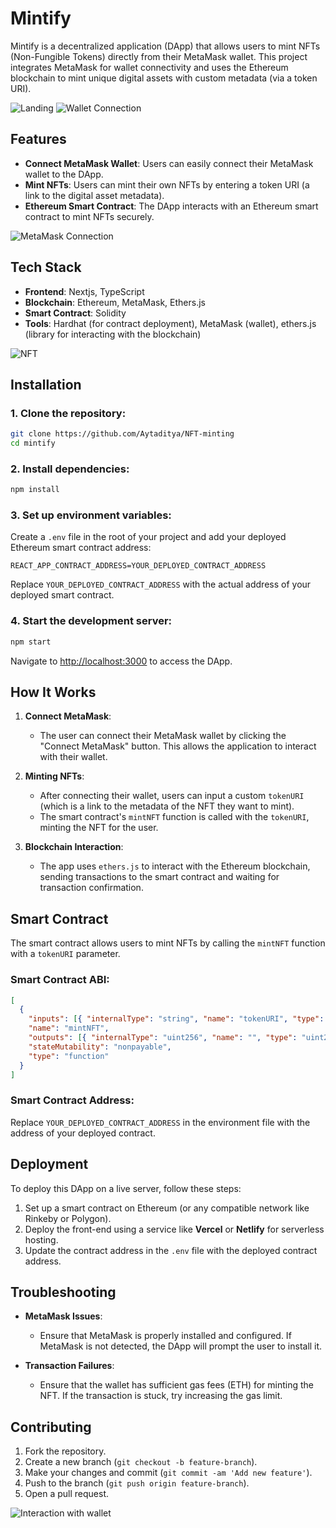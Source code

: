 
# **Mintify**

Mintify is a decentralized application (DApp) that allows users to mint NFTs (Non-Fungible Tokens) directly from their MetaMask wallet. This project integrates MetaMask for wallet connectivity and uses the Ethereum blockchain to mint unique digital assets with custom metadata (via a token URI).

![Landing](./landing1.png)
![Wallet Connection](./connection.png)

## **Features**
- **Connect MetaMask Wallet**: Users can easily connect their MetaMask wallet to the DApp.
- **Mint NFTs**: Users can mint their own NFTs by entering a token URI (a link to the digital asset metadata).
- **Ethereum Smart Contract**: The DApp interacts with an Ethereum smart contract to mint NFTs securely.

![MetaMask Connection](./basic.png)

## **Tech Stack**
- **Frontend**: Nextjs, TypeScript
- **Blockchain**: Ethereum, MetaMask, Ethers.js
- **Smart Contract**: Solidity
- **Tools**: Hardhat (for contract deployment), MetaMask (wallet), ethers.js (library for interacting with the blockchain)

![NFT](./metame.png)



## **Installation**

### 1. Clone the repository:
```bash
git clone https://github.com/Aytaditya/NFT-minting
cd mintify
```

### 2. Install dependencies:
```bash
npm install
```

### 3. Set up environment variables:
Create a `.env` file in the root of your project and add your deployed Ethereum smart contract address:

```env
REACT_APP_CONTRACT_ADDRESS=YOUR_DEPLOYED_CONTRACT_ADDRESS
```

Replace `YOUR_DEPLOYED_CONTRACT_ADDRESS` with the actual address of your deployed smart contract.

### 4. Start the development server:
```bash
npm start
```

Navigate to [http://localhost:3000](http://localhost:3000) to access the DApp.

## **How It Works**

1. **Connect MetaMask**: 
   - The user can connect their MetaMask wallet by clicking the "Connect MetaMask" button. This allows the application to interact with their wallet.

2. **Minting NFTs**:
   - After connecting their wallet, users can input a custom `tokenURI` (which is a link to the metadata of the NFT they want to mint).
   - The smart contract's `mintNFT` function is called with the `tokenURI`, minting the NFT for the user.

3. **Blockchain Interaction**:
   - The app uses `ethers.js` to interact with the Ethereum blockchain, sending transactions to the smart contract and waiting for transaction confirmation.

## **Smart Contract**

The smart contract allows users to mint NFTs by calling the `mintNFT` function with a `tokenURI` parameter.

### **Smart Contract ABI**:
```json
[
  {
    "inputs": [{ "internalType": "string", "name": "tokenURI", "type": "string" }],
    "name": "mintNFT",
    "outputs": [{ "internalType": "uint256", "name": "", "type": "uint256" }],
    "stateMutability": "nonpayable",
    "type": "function"
  }
]
```

### **Smart Contract Address**:
Replace `YOUR_DEPLOYED_CONTRACT_ADDRESS` in the environment file with the address of your deployed contract.

## **Deployment**

To deploy this DApp on a live server, follow these steps:

1. Set up a smart contract on Ethereum (or any compatible network like Rinkeby or Polygon).
2. Deploy the front-end using a service like **Vercel** or **Netlify** for serverless hosting.
3. Update the contract address in the `.env` file with the deployed contract address.

## **Troubleshooting**

- **MetaMask Issues**:
  - Ensure that MetaMask is properly installed and configured. If MetaMask is not detected, the DApp will prompt the user to install it.

- **Transaction Failures**:
  - Ensure that the wallet has sufficient gas fees (ETH) for minting the NFT. If the transaction is stuck, try increasing the gas limit.

## **Contributing**

1. Fork the repository.
2. Create a new branch (`git checkout -b feature-branch`).
3. Make your changes and commit (`git commit -am 'Add new feature'`).
4. Push to the branch (`git push origin feature-branch`).
5. Open a pull request.

![Interaction with wallet](./nft.png)